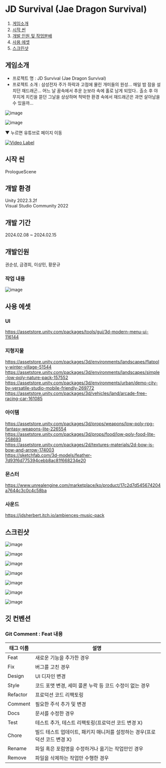 # JD Survival (Jae Dragon Survival)
1. [게임소개](#게임소개)
2. [시작 씬](#시작-씬)
3. [개발 인원 및 작업분배](#개발인원)
4. [사용 에셋](#사용-에셋)  
5. [스크린샷](#스크린샷)

## 게임소개
- 프로젝트 명 : JD Survival (Jae Dragon Survival)
- 프로젝트 소개 : 삼성전자 주가 하락과 고점에 물린 개미들의 원성… 매일 밤 잠을 설치던 재드래곤… 어느 날 꿈속에서 추운 눈보라 속에 홀로 남게 되었다.. 출소 후 야무지게 치킨을 뜯던 그날을 상상하며 척박한 환경 속에서 재드래곤은 과연 살아남을 수 있을까…

![image](https://github.com/masterkeum/threeDSurvivalTeam/assets/88172590/fbaaa77f-8519-4643-a271-177923501732)

![image](https://github.com/masterkeum/threeDSurvivalTeam/assets/88172590/90abd634-6fa1-4fbe-9959-e6f0a5734e91)

▼ 누르면 유튜브로 페이지 이동  

[![Video Label](http://img.youtube.com/vi/WUahPik0Lkk/0.jpg)](https://youtu.be/WUahPik0Lkk)


## 시작 씬
PrologueScene  

## 개발 환경
Unity 2022.3.2f  
Visual Studio Community 2022  

## 개발 기간
2024.02.08 ~ 2024.02.15

## 개발인원
권순성, 금경희, 이상민, 황문규

### 작업 내용
![image](https://github.com/masterkeum/threeDSurvivalTeam/assets/88172590/96fb2387-4cc1-493a-9d09-46d3a7113558)

## 사용 에셋

### UI
https://assetstore.unity.com/packages/tools/gui/3d-modern-menu-ui-116144  

### 지형지물
https://assetstore.unity.com/packages/3d/environments/landscapes/flatpoly-winter-village-51544  
https://assetstore.unity.com/packages/3d/environments/landscapes/simple-low-poly-nature-pack-157552  
https://assetstore.unity.com/packages/3d/environments/urban/demo-city-by-versatile-studio-mobile-friendly-269772  
https://assetstore.unity.com/packages/3d/vehicles/land/arcade-free-racing-car-161085  

### 아이템
https://assetstore.unity.com/packages/3d/props/weapons/low-poly-rpg-fantasy-weapons-lite-226554  
https://assetstore.unity.com/packages/3d/props/food/low-poly-food-lite-258693  
https://assetstore.unity.com/packages/2d/textures-materials/2d-bow-is-bow-and-arrow-174003  
https://sketchfab.com/3d-models/feather-7d93f6d775394cebb8ac81f668234e20  

### 몬스터
https://www.unrealengine.com/marketplace/ko/product/17c2d7d545674204a7644c3c0c4c58ba  

### 사운드
https://jdsherbert.itch.io/ambiences-music-pack

## 스크린샷
![image](https://github.com/masterkeum/threeDSurvivalTeam/assets/88172590/6240ff21-6933-45a3-8f33-1d473a522cef)

![image](https://github.com/masterkeum/threeDSurvivalTeam/assets/88172590/7d679cf2-2abc-494e-a75d-1f8354fb84ba)

![image](https://github.com/masterkeum/threeDSurvivalTeam/assets/88172590/33e695e7-8617-40d8-8f0d-45362a224589)

![image](https://github.com/masterkeum/threeDSurvivalTeam/assets/88172590/d0bd47e3-ed03-41e8-ab7a-5d2c4a788d98)

![image](https://github.com/masterkeum/threeDSurvivalTeam/assets/88172590/db7b6ca1-9a82-4b3f-8065-a831f028a94e)

![image](https://github.com/masterkeum/threeDSurvivalTeam/assets/88172590/3bdf72d0-8dc5-4ba3-bc02-7c83c4353942)

![image](https://github.com/masterkeum/threeDSurvivalTeam/assets/88172590/bbcb0699-4ffd-44f2-8568-278b9f2721bd)


## 깃 컨벤션
### Git Comment : Feat 내용

| 태그 이름 | 설명 |
| --- | --- |
| Feat | 새로운 기능을 추가한 경우 |
| Fix | 버그를 고친 경우 |
| Design | UI 디자인 변경 |
| Style | 코드 포맷 변경, 세미 콜론 누락 등 코드 수정이 없는 경우 |
| Refactor | 프로덕션 코드 리팩토링 |
| Comment | 필요한 주석 추가 및 변경 |
| Docs | 문서를 수정한 경우 |
| Test | 테스트 추가, 테스트 리팩토링(프로덕션 코드 변경 X) |
| Chore | 빌드 테스트 업데이트, 패키지 매니저를 설정하는 경우(프로덕션 코드 변경 X) |
| Rename | 파일 혹은 포럼명을 수정하거나 옮기는 작업만인 경우 |
| Remove | 파일을 삭제하는 작업만 수행한 경우 |







